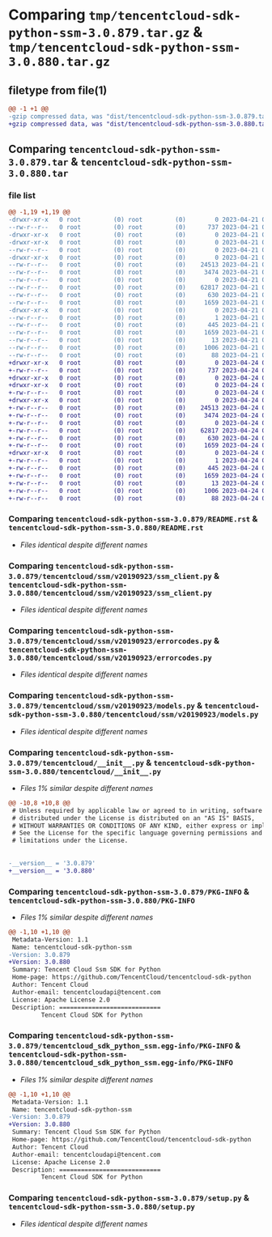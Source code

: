 # Comparing `tmp/tencentcloud-sdk-python-ssm-3.0.879.tar.gz` & `tmp/tencentcloud-sdk-python-ssm-3.0.880.tar.gz`

## filetype from file(1)

```diff
@@ -1 +1 @@
-gzip compressed data, was "dist/tencentcloud-sdk-python-ssm-3.0.879.tar", last modified: Fri Apr 21 01:00:14 2023, max compression
+gzip compressed data, was "dist/tencentcloud-sdk-python-ssm-3.0.880.tar", last modified: Mon Apr 24 03:28:29 2023, max compression
```

## Comparing `tencentcloud-sdk-python-ssm-3.0.879.tar` & `tencentcloud-sdk-python-ssm-3.0.880.tar`

### file list

```diff
@@ -1,19 +1,19 @@
-drwxr-xr-x   0 root         (0) root         (0)        0 2023-04-21 01:00:14.000000 tencentcloud-sdk-python-ssm-3.0.879/
--rw-r--r--   0 root         (0) root         (0)      737 2023-04-21 01:00:14.000000 tencentcloud-sdk-python-ssm-3.0.879/README.rst
-drwxr-xr-x   0 root         (0) root         (0)        0 2023-04-21 01:00:14.000000 tencentcloud-sdk-python-ssm-3.0.879/tencentcloud/
-drwxr-xr-x   0 root         (0) root         (0)        0 2023-04-21 01:00:14.000000 tencentcloud-sdk-python-ssm-3.0.879/tencentcloud/ssm/
--rw-r--r--   0 root         (0) root         (0)        0 2023-04-21 01:00:14.000000 tencentcloud-sdk-python-ssm-3.0.879/tencentcloud/ssm/__init__.py
-drwxr-xr-x   0 root         (0) root         (0)        0 2023-04-21 01:00:14.000000 tencentcloud-sdk-python-ssm-3.0.879/tencentcloud/ssm/v20190923/
--rw-r--r--   0 root         (0) root         (0)    24513 2023-04-21 01:00:14.000000 tencentcloud-sdk-python-ssm-3.0.879/tencentcloud/ssm/v20190923/ssm_client.py
--rw-r--r--   0 root         (0) root         (0)     3474 2023-04-21 01:00:14.000000 tencentcloud-sdk-python-ssm-3.0.879/tencentcloud/ssm/v20190923/errorcodes.py
--rw-r--r--   0 root         (0) root         (0)        0 2023-04-21 01:00:14.000000 tencentcloud-sdk-python-ssm-3.0.879/tencentcloud/ssm/v20190923/__init__.py
--rw-r--r--   0 root         (0) root         (0)    62817 2023-04-21 01:00:14.000000 tencentcloud-sdk-python-ssm-3.0.879/tencentcloud/ssm/v20190923/models.py
--rw-r--r--   0 root         (0) root         (0)      630 2023-04-21 01:00:14.000000 tencentcloud-sdk-python-ssm-3.0.879/tencentcloud/__init__.py
--rw-r--r--   0 root         (0) root         (0)     1659 2023-04-21 01:00:14.000000 tencentcloud-sdk-python-ssm-3.0.879/PKG-INFO
-drwxr-xr-x   0 root         (0) root         (0)        0 2023-04-21 01:00:14.000000 tencentcloud-sdk-python-ssm-3.0.879/tencentcloud_sdk_python_ssm.egg-info/
--rw-r--r--   0 root         (0) root         (0)        1 2023-04-21 01:00:14.000000 tencentcloud-sdk-python-ssm-3.0.879/tencentcloud_sdk_python_ssm.egg-info/dependency_links.txt
--rw-r--r--   0 root         (0) root         (0)      445 2023-04-21 01:00:14.000000 tencentcloud-sdk-python-ssm-3.0.879/tencentcloud_sdk_python_ssm.egg-info/SOURCES.txt
--rw-r--r--   0 root         (0) root         (0)     1659 2023-04-21 01:00:14.000000 tencentcloud-sdk-python-ssm-3.0.879/tencentcloud_sdk_python_ssm.egg-info/PKG-INFO
--rw-r--r--   0 root         (0) root         (0)       13 2023-04-21 01:00:14.000000 tencentcloud-sdk-python-ssm-3.0.879/tencentcloud_sdk_python_ssm.egg-info/top_level.txt
--rw-r--r--   0 root         (0) root         (0)     1006 2023-04-21 01:00:14.000000 tencentcloud-sdk-python-ssm-3.0.879/setup.py
--rw-r--r--   0 root         (0) root         (0)       88 2023-04-21 01:00:14.000000 tencentcloud-sdk-python-ssm-3.0.879/setup.cfg
+drwxr-xr-x   0 root         (0) root         (0)        0 2023-04-24 03:28:29.000000 tencentcloud-sdk-python-ssm-3.0.880/
+-rw-r--r--   0 root         (0) root         (0)      737 2023-04-24 03:28:29.000000 tencentcloud-sdk-python-ssm-3.0.880/README.rst
+drwxr-xr-x   0 root         (0) root         (0)        0 2023-04-24 03:28:29.000000 tencentcloud-sdk-python-ssm-3.0.880/tencentcloud/
+drwxr-xr-x   0 root         (0) root         (0)        0 2023-04-24 03:28:29.000000 tencentcloud-sdk-python-ssm-3.0.880/tencentcloud/ssm/
+-rw-r--r--   0 root         (0) root         (0)        0 2023-04-24 03:28:29.000000 tencentcloud-sdk-python-ssm-3.0.880/tencentcloud/ssm/__init__.py
+drwxr-xr-x   0 root         (0) root         (0)        0 2023-04-24 03:28:29.000000 tencentcloud-sdk-python-ssm-3.0.880/tencentcloud/ssm/v20190923/
+-rw-r--r--   0 root         (0) root         (0)    24513 2023-04-24 03:28:29.000000 tencentcloud-sdk-python-ssm-3.0.880/tencentcloud/ssm/v20190923/ssm_client.py
+-rw-r--r--   0 root         (0) root         (0)     3474 2023-04-24 03:28:29.000000 tencentcloud-sdk-python-ssm-3.0.880/tencentcloud/ssm/v20190923/errorcodes.py
+-rw-r--r--   0 root         (0) root         (0)        0 2023-04-24 03:28:29.000000 tencentcloud-sdk-python-ssm-3.0.880/tencentcloud/ssm/v20190923/__init__.py
+-rw-r--r--   0 root         (0) root         (0)    62817 2023-04-24 03:28:29.000000 tencentcloud-sdk-python-ssm-3.0.880/tencentcloud/ssm/v20190923/models.py
+-rw-r--r--   0 root         (0) root         (0)      630 2023-04-24 03:28:29.000000 tencentcloud-sdk-python-ssm-3.0.880/tencentcloud/__init__.py
+-rw-r--r--   0 root         (0) root         (0)     1659 2023-04-24 03:28:29.000000 tencentcloud-sdk-python-ssm-3.0.880/PKG-INFO
+drwxr-xr-x   0 root         (0) root         (0)        0 2023-04-24 03:28:29.000000 tencentcloud-sdk-python-ssm-3.0.880/tencentcloud_sdk_python_ssm.egg-info/
+-rw-r--r--   0 root         (0) root         (0)        1 2023-04-24 03:28:29.000000 tencentcloud-sdk-python-ssm-3.0.880/tencentcloud_sdk_python_ssm.egg-info/dependency_links.txt
+-rw-r--r--   0 root         (0) root         (0)      445 2023-04-24 03:28:29.000000 tencentcloud-sdk-python-ssm-3.0.880/tencentcloud_sdk_python_ssm.egg-info/SOURCES.txt
+-rw-r--r--   0 root         (0) root         (0)     1659 2023-04-24 03:28:29.000000 tencentcloud-sdk-python-ssm-3.0.880/tencentcloud_sdk_python_ssm.egg-info/PKG-INFO
+-rw-r--r--   0 root         (0) root         (0)       13 2023-04-24 03:28:29.000000 tencentcloud-sdk-python-ssm-3.0.880/tencentcloud_sdk_python_ssm.egg-info/top_level.txt
+-rw-r--r--   0 root         (0) root         (0)     1006 2023-04-24 03:28:29.000000 tencentcloud-sdk-python-ssm-3.0.880/setup.py
+-rw-r--r--   0 root         (0) root         (0)       88 2023-04-24 03:28:29.000000 tencentcloud-sdk-python-ssm-3.0.880/setup.cfg
```

### Comparing `tencentcloud-sdk-python-ssm-3.0.879/README.rst` & `tencentcloud-sdk-python-ssm-3.0.880/README.rst`

 * *Files identical despite different names*

### Comparing `tencentcloud-sdk-python-ssm-3.0.879/tencentcloud/ssm/v20190923/ssm_client.py` & `tencentcloud-sdk-python-ssm-3.0.880/tencentcloud/ssm/v20190923/ssm_client.py`

 * *Files identical despite different names*

### Comparing `tencentcloud-sdk-python-ssm-3.0.879/tencentcloud/ssm/v20190923/errorcodes.py` & `tencentcloud-sdk-python-ssm-3.0.880/tencentcloud/ssm/v20190923/errorcodes.py`

 * *Files identical despite different names*

### Comparing `tencentcloud-sdk-python-ssm-3.0.879/tencentcloud/ssm/v20190923/models.py` & `tencentcloud-sdk-python-ssm-3.0.880/tencentcloud/ssm/v20190923/models.py`

 * *Files identical despite different names*

### Comparing `tencentcloud-sdk-python-ssm-3.0.879/tencentcloud/__init__.py` & `tencentcloud-sdk-python-ssm-3.0.880/tencentcloud/__init__.py`

 * *Files 1% similar despite different names*

```diff
@@ -10,8 +10,8 @@
 # Unless required by applicable law or agreed to in writing, software
 # distributed under the License is distributed on an "AS IS" BASIS,
 # WITHOUT WARRANTIES OR CONDITIONS OF ANY KIND, either express or implied.
 # See the License for the specific language governing permissions and
 # limitations under the License.
 
 
-__version__ = '3.0.879'
+__version__ = '3.0.880'
```

### Comparing `tencentcloud-sdk-python-ssm-3.0.879/PKG-INFO` & `tencentcloud-sdk-python-ssm-3.0.880/PKG-INFO`

 * *Files 1% similar despite different names*

```diff
@@ -1,10 +1,10 @@
 Metadata-Version: 1.1
 Name: tencentcloud-sdk-python-ssm
-Version: 3.0.879
+Version: 3.0.880
 Summary: Tencent Cloud Ssm SDK for Python
 Home-page: https://github.com/TencentCloud/tencentcloud-sdk-python
 Author: Tencent Cloud
 Author-email: tencentcloudapi@tencent.com
 License: Apache License 2.0
 Description: ============================
         Tencent Cloud SDK for Python
```

### Comparing `tencentcloud-sdk-python-ssm-3.0.879/tencentcloud_sdk_python_ssm.egg-info/PKG-INFO` & `tencentcloud-sdk-python-ssm-3.0.880/tencentcloud_sdk_python_ssm.egg-info/PKG-INFO`

 * *Files 1% similar despite different names*

```diff
@@ -1,10 +1,10 @@
 Metadata-Version: 1.1
 Name: tencentcloud-sdk-python-ssm
-Version: 3.0.879
+Version: 3.0.880
 Summary: Tencent Cloud Ssm SDK for Python
 Home-page: https://github.com/TencentCloud/tencentcloud-sdk-python
 Author: Tencent Cloud
 Author-email: tencentcloudapi@tencent.com
 License: Apache License 2.0
 Description: ============================
         Tencent Cloud SDK for Python
```

### Comparing `tencentcloud-sdk-python-ssm-3.0.879/setup.py` & `tencentcloud-sdk-python-ssm-3.0.880/setup.py`

 * *Files identical despite different names*


